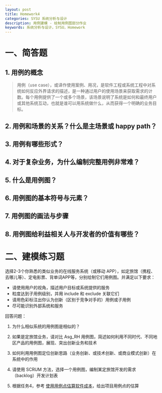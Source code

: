 ```yaml
---
layout: post
title: Homework4
categories: SYSU 系统分析与设计
description: 用例建模 - 绘制用例图部分作业
keywords: 系统分析与设计，SYSU，Homework
---
```


# 一、简答题

## 1. 用例的概念

> 用例（use case），或译作使用案例、用况，是软件工程或系统工程中对系统如何反应外界请求的描述，是一种通过用户的使用场景来获取需求的计数。每个用例提供了一个或多个场景，该场景说明了系统是如何和最终用户或其他系统互动，也就是谁可以用系统做什么，从而获得一个明确的业务目标。

## 2. 用例和场景的关系？什么是主场景或 happy path？

> 

## 3. 用例有哪些形式？

> 

## 4. 对于复杂业务，为什么编制完整用例非常难？

> 

## 5. 什么是用例图？

> 

## 6. 用例图的基本符号与元素？

> 

## 7. 用例图的画法与步骤

> 

## 8. 用例图给利益相关人与开发者的价值有哪些？

> 

# 二、建模练习题

选择2-3个你熟悉的类似业务的在线服务系统（或移动 APP），如定旅馆（携程、去哪儿等）、定电影票、背单词APP等，分别绘制它们用例图。并满足以下要求：

- 请使用用户的视角，描述用户目标或系统提供的服务
- 粒度达到子用例级别，并用 include 和 exclude 关联它们
- 请用色彩标注出你认为创新（区别于竞争对手的）用例或子用例
- 尽可能识别外部系统和服务





回答问题：

1. 为什么相似系统的用例图是相似的？

> 

2. 如果是定旅馆业务，请对比 Asg_RH 用例图，简述如何利用不同时代、不同地区产品的用例图，展现、突出创新业务和技术

> 

3. 如何利用用例图定位创新思路（业务创新、或技术创新、或商业模式创新）在系统中的作用

> 

4. 请使用 SCRUM 方法，选择一个用例图，编制某定旅馆开发的需求（backlog）开发计划表

> 

5. 根据任务4，参考 [使用用例点估算软件成本](https://www.ibm.com/developerworks/cn/rational/edge/09/mar09/collaris_dekker/index.html)，给出项目用例点的估算

> 